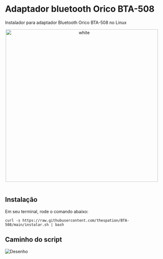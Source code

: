 # Adaptador bluetooth Orico BTA-508
Instalador para adaptador Bluetooth Orico BTA-508 no Linux

<p align="center">
<img width="500px" src="https://user-images.githubusercontent.com/84329097/187517061-7ec169ad-b9ff-4e82-a9ce-9e4010bf10e9.jpeg" align="center" alt="white" /><br><br>

## Instalação

Em seu terminal, rode o comando abaixo:

```
curl -s https://raw.githubusercontent.com/thespation/BTA-508/main/instalar.sh | bash
```
## Caminho do script

![Desenho](https://user-images.githubusercontent.com/84329097/187901901-35ac341f-4969-4ac1-99dc-889d90f94d0f.png)
